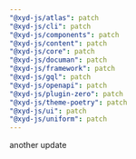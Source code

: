 ```yaml
---
"@xyd-js/atlas": patch
"@xyd-js/cli": patch
"@xyd-js/components": patch
"@xyd-js/content": patch
"@xyd-js/core": patch
"@xyd-js/documan": patch
"@xyd-js/framework": patch
"@xyd-js/gql": patch
"@xyd-js/openapi": patch
"@xyd-js/plugin-zero": patch
"@xyd-js/theme-poetry": patch
"@xyd-js/ui": patch
"@xyd-js/uniform": patch
---
```


another update
